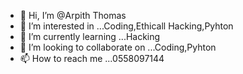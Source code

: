 - 👋 Hi, I’m @Arpith Thomas
- 👀 I’m interested in ...Coding,Ethicall Hacking,Pyhton
- 🌱 I’m currently learning ...Hacking
- 💞️ I’m looking to collaborate on ...Coding,Pyhton
- 📫 How to reach me ...0558097144

<!---
VAI7581/VAI7581 is a ✨ special ✨ repository because its `README.md` (this file) appears on your GitHub profile.
You can click the Preview link to take a look at your changes.
--->
